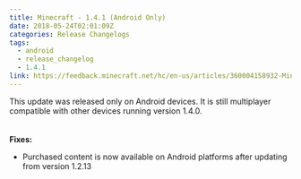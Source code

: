 ```yaml
---
title: Minecraft - 1.4.1 (Android Only)
date: 2018-05-24T02:01:09Z
categories: Release Changelogs
tags:
  - android
  - release_changelog
  - 1.4.1
link: https://feedback.minecraft.net/hc/en-us/articles/360004158932-Minecraft-1-4-1-Android-Only-
---
```


This update was released only on Android devices. It is still multiplayer compatible with other devices running version 1.4.0.\
\
\
**Fixes:**

-   Purchased content is now available on Android platforms after updating from version 1.2.13
